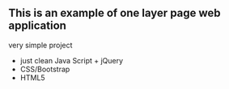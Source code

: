 ## This is an example of one layer page web application
very simple project
- just clean Java Script + jQuery
- CSS/Bootstrap
- HTML5
